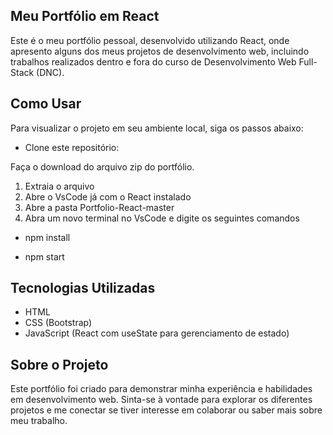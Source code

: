 ## Meu Portfólio em React

Este é o meu portfólio pessoal, desenvolvido utilizando React, onde apresento alguns dos meus projetos de desenvolvimento web, incluindo trabalhos realizados dentro e fora do curso de Desenvolvimento Web Full-Stack (DNC).

## Como Usar

Para visualizar o projeto em seu ambiente local, siga os passos abaixo:

- Clone este repositório:

Faça o download do arquivo zip do portfólio.
1. Extraia o arquivo
2. Abre o VsCode já com o React instalado
3. Abre a pasta Portfolio-React-master
4. Abra um novo terminal no VsCode e digite os seguintes comandos

- npm install

- npm start

## Tecnologias Utilizadas

- HTML
- CSS (Bootstrap)
- JavaScript (React com useState para gerenciamento de estado)

## Sobre o Projeto

Este portfólio foi criado para demonstrar minha experiência e habilidades em desenvolvimento web. Sinta-se à vontade para explorar os diferentes projetos e me conectar se tiver interesse em colaborar ou saber mais sobre meu trabalho.

